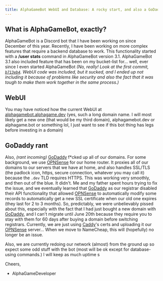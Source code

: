 ```yaml
---
title: AlphaGameBot WebUI and Database: A rocky start, and also a GoDaddy rant...
---
```

## What is AlphaGameBot, exactly?
AlphaGameBot is a Discord bot that I have been working on since December of this year.  Recently, I have been working
on more complex features that require a backend database to work.  This functionality started with a **/user stats**
command in AlphaGameBot version 3.1.  AlphaGameBot 3.1 also included feature that has been on my bucket-list for...
well, ever since I even started AlphaGameBot *(No, really!  Look at the first commit, [`b713eb4`][firstcommit].  WebUI code was included, but it
sucked, and I ended up not including it because of problems like security and also the fact that it was tough to make them
work together in the same process.)*

## WebUI
You may have noticed how the current WebUI at [alphagamebot.alphagame.dev](agb-webui) (yes, such a long domain name.
I will most likely get a new one (that would be my third domain), alphagamebot.dev or alphagame.bot or something lol,
I just want to see if this bot thing has legs before investing in a domain)

## GoDaddy rant
Also, *(rant incoming)* [GoDaddy][godaddy] f\*cked up all of our domains.  For some background, we use [OPNSense][opnsense] for
our home router.  It proxies all of our domains to our servers that we have at home, and also handles SSL/TLS (the padlock
icon, https, secure connection, whatever you may call it) because the `.dev` TLD requires HTTPS.  This was working very
smoothly, and then out of the blue.  It didn't.  Me and my father spent hours trying to fix the issue, and we eventually
learned that [GoDaddy][godaddy] as our registrar disabled their API functionality that allowed [OPNSense][opnsense] to automatically
modify some records to automatically get a new SSL certificate when our old one expires (they last for 2 to 3 months). So,
predictably, we were unbelievably pissed about this, especially with the fact that I had just bought a new domain with [GoDaddy][godaddy],
and I can't migrate until June 20th because they require you to stay with them for 60 days after buying a domain before switching registrars.
Currently, we are just using [Caddy][caddy]'s certs and uploading it our [OPNSense](opnsense) server...  When we move to NameCheap, this
will (hopefully) no longer be an issue.

Also, we are currently redoing our network (almost) from the ground up so expect some odd stuff with the bot (most will be ok except for
database-using commands.) I will keep as much uptime s

Cheers,
- AlphaGameDeveloper

[firstcommit]: https://github.com/AlphaGameBot/AlphaGameBot/commit/b713eb4e87785573896738109c7161097e80e427
[agb-webui]: https://alphagamebot.alphagame.dev
[godaddy]: https://godaddy.com/
[opnsense]: https://opnsense.org/
[caddy]: https://caddyserver.com/
